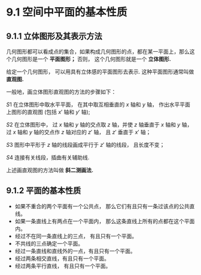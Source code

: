 # 9.1 空间中平面的基本性质

## 9.1.1 立体图形及其表示方法

几何图形都可以看成点的集合，如果构成几何图形的点，都在某一平面上，那么这个几何图形是一个 **平面图形；** 否则， 这个几何图形就是一个 **立体图形.**

给定一个几何图形， 可以用具有立体感的平面图形去表示. 这种平面图形通常叫做 **直观图.**

一般地，画立体图形直观图的方法的步骤如下：

$S1$ 在立体图形中取水平平面， 在其中取互相垂直的 $x$ 轴和 $y$ 轴， 作出水平平面上图形的直观图 (包括 $x'$ 轴和 $y'$ 轴);

$S2$ 在立体图形中， 过 $x$ 轴和 $y$ 轴的交点取 $z$ 轴，并使 $z$ 轴垂直于 $x$ 轴和 $y$ 轴，过 $x$ 轴和 $y$ 轴的交点作 $z$ 轴对应的 $z'$ 轴， 且 $z'$ 垂直于 $x'$ 轴；

$S3$ 图形中平形于 $z$ 轴的线段画成平行于 $z'$ 轴的线段， 且长度不变；

$S4$ 连接有关线段，插曲有关辅助线.

上述画直观图的方法叫做 **斜二测画法.**

## 9.1.2 平面的基本性质

- 如果不重合的两个平面有一个公共点， 那么它们有且只有一条过该点的公共直线。
- 如果一条直线上有两点在一个平面内， 那么这条直线上所有的点都在这个平面内。
- 经过不在同一条直线上的三点， 有且只有一个平面。
- 不共线的三点确定一个平面。
- 经过一条直线和直线外的一点，有且只有一个平面。
- 经过两条相交直线，有且只有一个平面。
- 经过两条平行直线， 有且只有一个平面。
